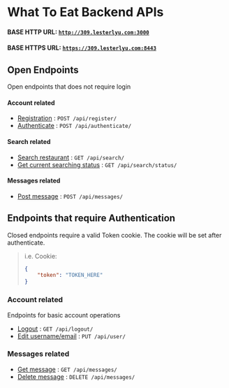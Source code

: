 # What To Eat Backend APIs

#### BASE HTTP URL: [`http://309.lesterlyu.com:3000`](http://309.lesterlyu.com:3000)
#### BASE HTTPS URL: [`https://309.lesterlyu.com:8443`](https://309.lesterlyu.com:8443)

## Open Endpoints

Open endpoints that does not require login

#### Account related
* [Registration](user/register.md) : `POST /api/register/`
* [Authenticate](user/authenticate.md) : `POST /api/authenticate/`

#### Search related
* [Search restaurant](search/search.md) : `GET /api/search/`
* [Get current searching status](search/search-status.md) : `GET /api/search/status/`

#### Messages related
* [Post message](messages/message-post.md) : `POST /api/messages/`

## Endpoints that require Authentication

Closed endpoints require a valid Token cookie.
The cookie will be set after authenticate.

> i.e. Cookie: 
> ```json
> {
>     "token": "TOKEN_HERE"
> }
> ```

### Account related

Endpoints for basic account operations

* [Logout](user/logout.md) : `GET /api/logout/` 
* [Edit username/email](user/user-post.md) : `PUT /api/user/` 

### Messages related

* [Get message](messages/message-get.md) : `GET /api/messages/`
* [Delete message](messages/message-delete.md) : `DELETE /api/messages/`



